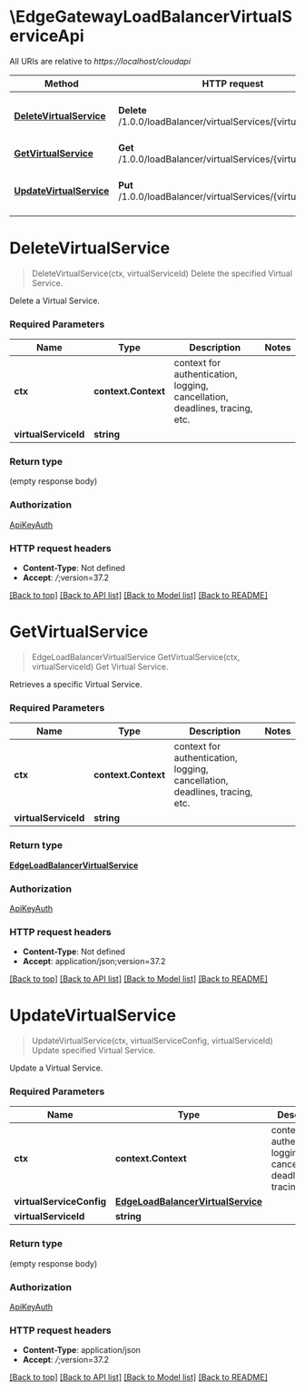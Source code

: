 # \EdgeGatewayLoadBalancerVirtualServiceApi

All URIs are relative to *https://localhost/cloudapi*

Method | HTTP request | Description
------------- | ------------- | -------------
[**DeleteVirtualService**](EdgeGatewayLoadBalancerVirtualServiceApi.md#DeleteVirtualService) | **Delete** /1.0.0/loadBalancer/virtualServices/{virtualServiceId} | Delete the specified Virtual Service.
[**GetVirtualService**](EdgeGatewayLoadBalancerVirtualServiceApi.md#GetVirtualService) | **Get** /1.0.0/loadBalancer/virtualServices/{virtualServiceId} | Get Virtual Service.
[**UpdateVirtualService**](EdgeGatewayLoadBalancerVirtualServiceApi.md#UpdateVirtualService) | **Put** /1.0.0/loadBalancer/virtualServices/{virtualServiceId} | Update specified Virtual Service.


# **DeleteVirtualService**
> DeleteVirtualService(ctx, virtualServiceId)
Delete the specified Virtual Service.

Delete a Virtual Service. 

### Required Parameters

Name | Type | Description  | Notes
------------- | ------------- | ------------- | -------------
 **ctx** | **context.Context** | context for authentication, logging, cancellation, deadlines, tracing, etc.
  **virtualServiceId** | **string**|  | 

### Return type

 (empty response body)

### Authorization

[ApiKeyAuth](../README.md#ApiKeyAuth)

### HTTP request headers

 - **Content-Type**: Not defined
 - **Accept**: *_/_*;version=37.2

[[Back to top]](#) [[Back to API list]](../README.md#documentation-for-api-endpoints) [[Back to Model list]](../README.md#documentation-for-models) [[Back to README]](../README.md)

# **GetVirtualService**
> EdgeLoadBalancerVirtualService GetVirtualService(ctx, virtualServiceId)
Get Virtual Service.

Retrieves a specific Virtual Service. 

### Required Parameters

Name | Type | Description  | Notes
------------- | ------------- | ------------- | -------------
 **ctx** | **context.Context** | context for authentication, logging, cancellation, deadlines, tracing, etc.
  **virtualServiceId** | **string**|  | 

### Return type

[**EdgeLoadBalancerVirtualService**](EdgeLoadBalancerVirtualService.md)

### Authorization

[ApiKeyAuth](../README.md#ApiKeyAuth)

### HTTP request headers

 - **Content-Type**: Not defined
 - **Accept**: application/json;version=37.2

[[Back to top]](#) [[Back to API list]](../README.md#documentation-for-api-endpoints) [[Back to Model list]](../README.md#documentation-for-models) [[Back to README]](../README.md)

# **UpdateVirtualService**
> UpdateVirtualService(ctx, virtualServiceConfig, virtualServiceId)
Update specified Virtual Service.

Update a Virtual Service. 

### Required Parameters

Name | Type | Description  | Notes
------------- | ------------- | ------------- | -------------
 **ctx** | **context.Context** | context for authentication, logging, cancellation, deadlines, tracing, etc.
  **virtualServiceConfig** | [**EdgeLoadBalancerVirtualService**](EdgeLoadBalancerVirtualService.md)|  | 
  **virtualServiceId** | **string**|  | 

### Return type

 (empty response body)

### Authorization

[ApiKeyAuth](../README.md#ApiKeyAuth)

### HTTP request headers

 - **Content-Type**: application/json
 - **Accept**: *_/_*;version=37.2

[[Back to top]](#) [[Back to API list]](../README.md#documentation-for-api-endpoints) [[Back to Model list]](../README.md#documentation-for-models) [[Back to README]](../README.md)

